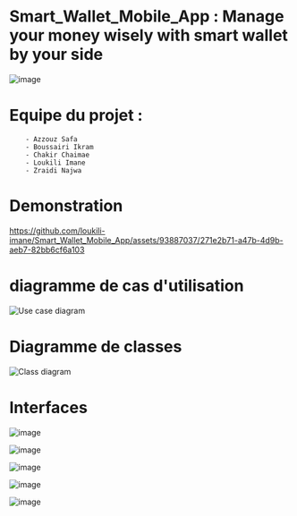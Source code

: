 # Smart_Wallet_Mobile_App : Manage your money wisely with smart wallet by your side
![image](https://github.com/loukili-imane/Smart_Wallet_Mobile_App/assets/93887037/df591714-60e2-4556-aaa0-429cae00e444)
# Equipe du projet : 
```
    - Azzouz Safa
    - Boussairi Ikram
    - Chakir Chaimae
    - Loukili Imane
    - Zraidi Najwa
```
# Demonstration


https://github.com/loukili-imane/Smart_Wallet_Mobile_App/assets/93887037/271e2b71-a47b-4d9b-aeb7-82bb6cf6a103


# diagramme de cas d'utilisation
![Use case diagram](https://github.com/loukili-imane/Smart_Wallet_Mobile_App/assets/93887037/4dd91c3a-da5c-4224-9937-7fe009fecce1)
# Diagramme de classes
![Class diagram](https://github.com/loukili-imane/Smart_Wallet_Mobile_App/assets/93887037/cdda0fed-fa70-4810-ae6f-90e54078d75c)
# Interfaces
![image](https://github.com/loukili-imane/Smart_Wallet_Mobile_App/assets/93887037/22ee0a95-8811-4c61-9569-d8df4672702c)

![image](https://github.com/loukili-imane/Smart_Wallet_Mobile_App/assets/93887037/e9123b5e-5385-40f1-bb64-fcb6187602de)

![image](https://github.com/loukili-imane/Smart_Wallet_Mobile_App/assets/93887037/837c0e9c-ae71-4e53-9968-b298e6aeedd3)

![image](https://github.com/loukili-imane/Smart_Wallet_Mobile_App/assets/93887037/3ef7185d-efb4-4201-8cde-b503147f6b24)

![image](https://github.com/loukili-imane/Smart_Wallet_Mobile_App/assets/93887037/23508e24-cc60-4d76-89ba-4281cce8f627)
